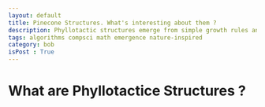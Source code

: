 ```yaml
---
layout: default
title: Pinecone Structures. What's interesting about them ? 
description: Phyllotactic structures emerge from simple growth rules and constraints to maximize an objective. Lets understand this enough to ask some questions.
tags: algorithms compsci math emergence nature-inspired
category: bob
isPost : True
---
```


# What are Phyllotactice Structures ?
